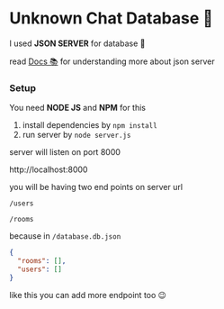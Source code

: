 # Unknown Chat Database 📂

I used **JSON SERVER** for database 💾 

read <a href="https://www.npmjs.com/package/json-server">Docs 📚</a> for understanding more about json server



### Setup

You need **NODE JS** and **NPM** for this



1. install dependencies by `npm install`
2. run server by `node server.js`



server will listen on port 8000

http://localhost:8000 

you will be having two end points on server url

`/users` 

`/rooms`

because in `/database.db.json` 

```json
{
  "rooms": [],
  "users": []
}
```

like this you can add more endpoint too 😉